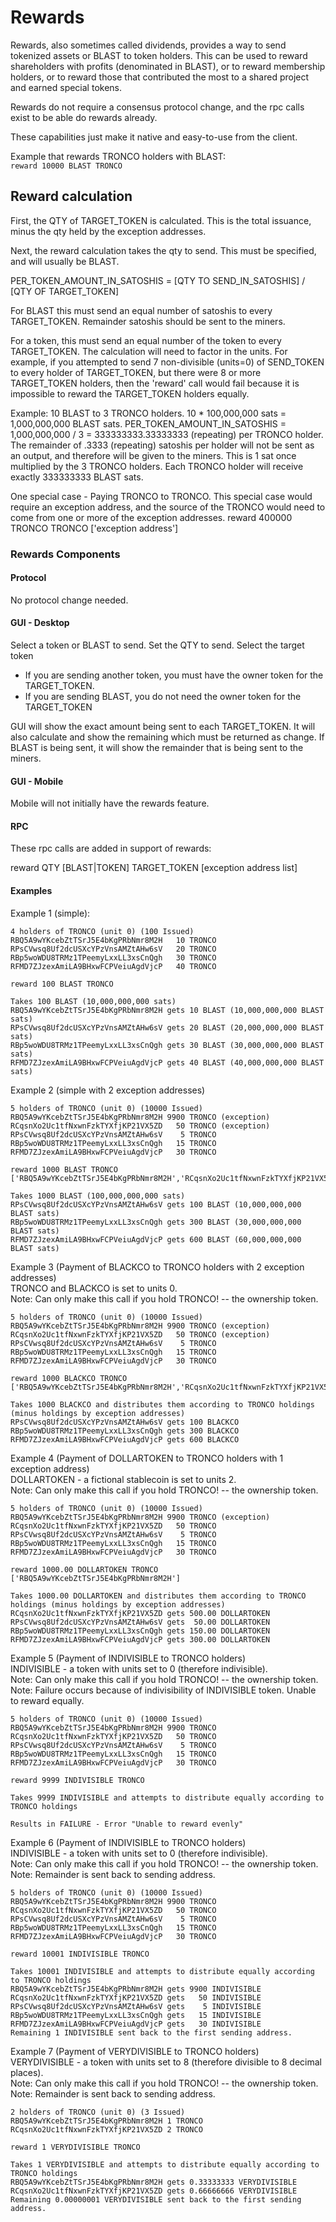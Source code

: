 # Rewards

Rewards, also sometimes called dividends, provides a way to send tokenized assets or BLAST to token holders.  This can be used to reward shareholders with profits (denominated in BLAST), or to reward membership holders, or to reward those that contributed the most to a shared project and earned special tokens.  

Rewards do not require a consensus protocol change, and the rpc calls exist to be able do rewards already.

These capabilities just make it native and easy-to-use from the client.

Example that rewards TRONCO holders with BLAST:  
```reward 10000 BLAST TRONCO```

## Reward calculation

First, the QTY of TARGET_TOKEN is calculated.  This is the total issuance, minus the qty held by the exception addresses.

Next, the reward calculation takes the qty to send.  This must be specified, and will usually be BLAST.

PER_TOKEN_AMOUNT_IN_SATOSHIS = [QTY TO SEND_IN_SATOSHIS] / [QTY OF TARGET_TOKEN]

For BLAST this must send an equal number of satoshis to every TARGET_TOKEN.  Remainder satoshis should be sent to the miners.

For a token, this must send an equal number of the token to every TARGET_TOKEN.  The calculation will need to factor in the units.  For example, if you attempted to send 7 non-divisible (units=0) of SEND_TOKEN to every holder of TARGET_TOKEN, but there were 8 or more TARGET_TOKEN holders, then the 'reward' call would fail because it is impossible to reward the TARGET_TOKEN holders equally.

Example: 10 BLAST to 3 TRONCO holders.  10 * 100,000,000 sats = 1,000,000,000 BLAST sats.
PER_TOKEN_AMOUNT_IN_SATOSHIS = 1,000,000,000 / 3 = 333333333.33333333 (repeating) per TRONCO holder.  The remainder of .3333 (repeating) satoshis per holder will not be sent as an output, and therefore will be given to the miners.  This is 1 sat once multiplied by the 3 TRONCO holders.  Each TRONCO holder will receive exactly 333333333 BLAST sats.

One special case - Paying TRONCO to TRONCO.  This special case would require an exception address, and the source of the TRONCO would need to come from one or more of the exception addresses.
reward 400000 TRONCO TRONCO ['exception address']

### Rewards Components
#### Protocol

No protocol change needed.

#### GUI - Desktop

Select a token or BLAST to send.
Set the QTY to send.
Select the target token
* If you are sending another token, you must have the owner token for the TARGET_TOKEN.
* If you are sending BLAST, you do not need the owner token for the TARGET_TOKEN

GUI will show the exact amount being sent to each TARGET_TOKEN.  It will also calculate and show the remaining which must be returned as change.  If BLAST is being sent, it will show the remainder that is being sent to the miners.

#### GUI - Mobile

Mobile will not initially have the rewards feature.

#### RPC

These rpc calls are added in support of rewards:

reward QTY [BLAST|TOKEN] TARGET_TOKEN [exception address list]

#### Examples

Example 1 (simple):
```
4 holders of TRONCO (unit 0) (100 Issued)
RBQ5A9wYKcebZtTSrJ5E4bKgPRbNmr8M2H   10 TRONCO
RPsCVwsq8Uf2dcUSXcYPzVnsAMZtAHw6sV   20 TRONCO
RBp5woWDU8TRMz1TPeemyLxxLL3xsCnQgh   30 TRONCO
RFMD7ZJzexAmiLA9BHxwFCPVeiuAgdVjcP   40 TRONCO

reward 100 BLAST TRONCO

Takes 100 BLAST (10,000,000,000 sats)
RBQ5A9wYKcebZtTSrJ5E4bKgPRbNmr8M2H gets 10 BLAST (10,000,000,000 BLAST sats)
RPsCVwsq8Uf2dcUSXcYPzVnsAMZtAHw6sV gets 20 BLAST (20,000,000,000 BLAST sats)
RBp5woWDU8TRMz1TPeemyLxxLL3xsCnQgh gets 30 BLAST (30,000,000,000 BLAST sats)
RFMD7ZJzexAmiLA9BHxwFCPVeiuAgdVjcP gets 40 BLAST (40,000,000,000 BLAST sats)
```

Example 2 (simple with 2 exception addresses)
```
5 holders of TRONCO (unit 0) (10000 Issued)
RBQ5A9wYKcebZtTSrJ5E4bKgPRbNmr8M2H 9900 TRONCO (exception)
RCqsnXo2Uc1tfNxwnFzkTYXfjKP21VX5ZD 	 50 TRONCO (exception) 
RPsCVwsq8Uf2dcUSXcYPzVnsAMZtAHw6sV    5 TRONCO
RBp5woWDU8TRMz1TPeemyLxxLL3xsCnQgh   15 TRONCO
RFMD7ZJzexAmiLA9BHxwFCPVeiuAgdVjcP   30 TRONCO

reward 1000 BLAST TRONCO ['RBQ5A9wYKcebZtTSrJ5E4bKgPRbNmr8M2H','RCqsnXo2Uc1tfNxwnFzkTYXfjKP21VX5ZD']

Takes 1000 BLAST (100,000,000,000 sats)
RPsCVwsq8Uf2dcUSXcYPzVnsAMZtAHw6sV gets 100 BLAST (10,000,000,000 BLAST sats)
RBp5woWDU8TRMz1TPeemyLxxLL3xsCnQgh gets 300 BLAST (30,000,000,000 BLAST sats)
RFMD7ZJzexAmiLA9BHxwFCPVeiuAgdVjcP gets 600 BLAST (60,000,000,000 BLAST sats)
```

Example 3 (Payment of BLACKCO to TRONCO holders with 2 exception addresses)  
TRONCO and BLACKCO is set to units 0.  
Note: Can only make this call if you hold TRONCO! -- the ownership token.
```
5 holders of TRONCO (unit 0) (10000 Issued)
RBQ5A9wYKcebZtTSrJ5E4bKgPRbNmr8M2H 9900 TRONCO (exception)
RCqsnXo2Uc1tfNxwnFzkTYXfjKP21VX5ZD 	 50 TRONCO (exception) 
RPsCVwsq8Uf2dcUSXcYPzVnsAMZtAHw6sV    5 TRONCO
RBp5woWDU8TRMz1TPeemyLxxLL3xsCnQgh   15 TRONCO
RFMD7ZJzexAmiLA9BHxwFCPVeiuAgdVjcP   30 TRONCO

reward 1000 BLACKCO TRONCO ['RBQ5A9wYKcebZtTSrJ5E4bKgPRbNmr8M2H','RCqsnXo2Uc1tfNxwnFzkTYXfjKP21VX5ZD']

Takes 1000 BLACKCO and distributes them according to TRONCO holdings (minus holdings by exception addresses)
RPsCVwsq8Uf2dcUSXcYPzVnsAMZtAHw6sV gets 100 BLACKCO
RBp5woWDU8TRMz1TPeemyLxxLL3xsCnQgh gets 300 BLACKCO
RFMD7ZJzexAmiLA9BHxwFCPVeiuAgdVjcP gets 600 BLACKCO
```

Example 4 (Payment of DOLLARTOKEN to TRONCO holders with 1 exception address)  
DOLLARTOKEN - a fictional stablecoin is set to units 2.  
Note: Can only make this call if you hold TRONCO! -- the ownership token.
```
5 holders of TRONCO (unit 0) (10000 Issued)
RBQ5A9wYKcebZtTSrJ5E4bKgPRbNmr8M2H 9900 TRONCO (exception)
RCqsnXo2Uc1tfNxwnFzkTYXfjKP21VX5ZD 	 50 TRONCO
RPsCVwsq8Uf2dcUSXcYPzVnsAMZtAHw6sV    5 TRONCO
RBp5woWDU8TRMz1TPeemyLxxLL3xsCnQgh   15 TRONCO
RFMD7ZJzexAmiLA9BHxwFCPVeiuAgdVjcP   30 TRONCO

reward 1000.00 DOLLARTOKEN TRONCO ['RBQ5A9wYKcebZtTSrJ5E4bKgPRbNmr8M2H']

Takes 1000.00 DOLLARTOKEN and distributes them according to TRONCO holdings (minus holdings by exception addresses)
RCqsnXo2Uc1tfNxwnFzkTYXfjKP21VX5ZD gets 500.00 DOLLARTOKEN
RPsCVwsq8Uf2dcUSXcYPzVnsAMZtAHw6sV gets  50.00 DOLLARTOKEN
RBp5woWDU8TRMz1TPeemyLxxLL3xsCnQgh gets 150.00 DOLLARTOKEN
RFMD7ZJzexAmiLA9BHxwFCPVeiuAgdVjcP gets 300.00 DOLLARTOKEN
```

Example 5 (Payment of INDIVISIBLE to TRONCO holders)  
INDIVISIBLE - a token with units set to 0 (therefore indivisible).  
Note: Can only make this call if you hold TRONCO! -- the ownership token.  
Note: Failure occurs because of indivisibility of INDIVISIBLE token.  Unable to reward equally.
```
5 holders of TRONCO (unit 0) (10000 Issued)
RBQ5A9wYKcebZtTSrJ5E4bKgPRbNmr8M2H 9900 TRONCO
RCqsnXo2Uc1tfNxwnFzkTYXfjKP21VX5ZD 	 50 TRONCO
RPsCVwsq8Uf2dcUSXcYPzVnsAMZtAHw6sV    5 TRONCO
RBp5woWDU8TRMz1TPeemyLxxLL3xsCnQgh   15 TRONCO
RFMD7ZJzexAmiLA9BHxwFCPVeiuAgdVjcP   30 TRONCO

reward 9999 INDIVISIBLE TRONCO

Takes 9999 INDIVISIBLE and attempts to distribute equally according to TRONCO holdings

Results in FAILURE - Error "Unable to reward evenly"
```

Example 6 (Payment of INDIVISIBLE to TRONCO holders)  
INDIVISIBLE - a token with units set to 0 (therefore indivisible).  
Note: Can only make this call if you hold TRONCO! -- the ownership token.  
Note: Remainder is sent back to sending address.
```
5 holders of TRONCO (unit 0) (10000 Issued)
RBQ5A9wYKcebZtTSrJ5E4bKgPRbNmr8M2H 9900 TRONCO
RCqsnXo2Uc1tfNxwnFzkTYXfjKP21VX5ZD 	 50 TRONCO
RPsCVwsq8Uf2dcUSXcYPzVnsAMZtAHw6sV    5 TRONCO
RBp5woWDU8TRMz1TPeemyLxxLL3xsCnQgh   15 TRONCO
RFMD7ZJzexAmiLA9BHxwFCPVeiuAgdVjcP   30 TRONCO

reward 10001 INDIVISIBLE TRONCO

Takes 10001 INDIVISIBLE and attempts to distribute equally according to TRONCO holdings
RBQ5A9wYKcebZtTSrJ5E4bKgPRbNmr8M2H gets 9900 INDIVISIBLE
RCqsnXo2Uc1tfNxwnFzkTYXfjKP21VX5ZD gets   50 INDIVISIBLE
RPsCVwsq8Uf2dcUSXcYPzVnsAMZtAHw6sV gets    5 INDIVISIBLE
RBp5woWDU8TRMz1TPeemyLxxLL3xsCnQgh gets   15 INDIVISIBLE
RFMD7ZJzexAmiLA9BHxwFCPVeiuAgdVjcP gets   30 INDIVISIBLE
Remaining 1 INDIVISIBLE sent back to the first sending address.
```

Example 7 (Payment of VERYDIVISIBLE to TRONCO holders)  
VERYDIVISIBLE - a token with units set to 8 (therefore divisible to 8 decimal places).  
Note: Can only make this call if you hold TRONCO! -- the ownership token.  
Note: Remainder is sent back to sending address.  
```
2 holders of TRONCO (unit 0) (3 Issued)
RBQ5A9wYKcebZtTSrJ5E4bKgPRbNmr8M2H 1 TRONCO
RCqsnXo2Uc1tfNxwnFzkTYXfjKP21VX5ZD 2 TRONCO

reward 1 VERYDIVISIBLE TRONCO

Takes 1 VERYDIVISIBLE and attempts to distribute equally according to TRONCO holdings
RBQ5A9wYKcebZtTSrJ5E4bKgPRbNmr8M2H gets 0.33333333 VERYDIVISIBLE
RCqsnXo2Uc1tfNxwnFzkTYXfjKP21VX5ZD gets 0.66666666 VERYDIVISIBLE
Remaining 0.00000001 VERYDIVISIBLE sent back to the first sending address.
```






